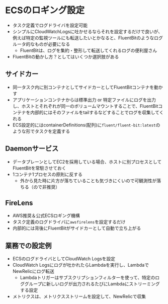 # ECSのロギング設定

- タスク定義でログドライバを設定可能
- シンプルにCloudWatchLogsに吐かせるならそれを設定するだけで良いが、例えば特定の監視ツールにも転送したいとかなると、FluentBitのようなログルータ的なものが必要になる
  - FluentBitは、ログを集約・整形して転送してくれるログの便利屋さん
- FluentBitの動かし方？としてはいくつか選択肢がある

## サイドカー

- 同一タスク内に別コンテナとしてサイドカーとしてFluentBitコンテナを動かす
- アプリケーションコンテナからは標準出力 or 特定ファイルにログを出力し、ホストとそれぞれが同一のボリュームマウントすることで、FluentBitコンテナを内部的にはそのファイルをtailするなどすることでログを収集してくれる
- ECS設定的にはcontainerDefinitions(配列)に`fluent/fluent-bit:latest`のような形でタスクを定義する

## Daemonサービス

- データプレーンとしてEC2を採用している場合、ホストに別プロセスとしてFluentBitを常駐させておく
- 1コンテナ1プロセスの原則に反する
  - 外から見た時に片方が落ちていることも気づきにくいので可観測性が落ちる（ので非推奨）

## FireLens

- AWS推奨＆公式ECSロギング機構
- タスク定義のログドライバに`awsfirelens`を設定するだけ
- 内部的には背後にFluentBitがサイドカーとして自動で立ち上がる

## 業務での設定例

- ECSのログドライバとしてCloudWatch Logsを設定
- CloudWatch Logsにログが吐かれたらLambdaを実行し、LambdaでNewRelicにログ転送
  - Lambdaトリガーはサブスクリプションフィルターを使って、特定のロググループに新しいログが出力されるたびにLambdaにストリーミングする設定
- メトリクスは、メトリクスストリームを設定して、NewRelicで収集